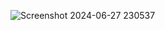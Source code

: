 ![Screenshot 2024-06-27 230537](https://github.com/AbdulrahmanHamdy/myp/assets/171785235/b855282c-646b-4fa0-9069-1839d6fc8068)
